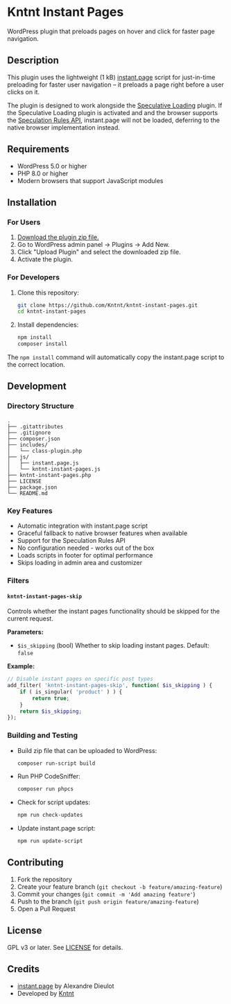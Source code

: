 # Kntnt Instant Pages

WordPress plugin that preloads pages on hover and click for faster page navigation.

## Description

This plugin uses the lightweight (1 kB) [instant.page](https://instant.page/) script for just-in-time preloading for faster user navigation – it preloads a page right before a user clicks on it.

The plugin is designed to work alongside the [Speculative Loading](https://wordpress.org/plugins/speculation-rules/) plugin. If the Speculative Loading plugin is activated and and the browser supports the [Speculation Rules API](https://developer.mozilla.org/en-US/docs/Web/API/Speculation_Rules_API), instant.page will not be loaded, deferring to the native browser implementation instead.

## Requirements

- WordPress 5.0 or higher
- PHP 8.0 or higher
- Modern browsers that support JavaScript modules

## Installation

### For Users

1. [Download the plugin zip file.](https://github.com/Kntnt/kntnt-instant-pages/releases/latest/download/kntnt-instant-pages.zip)
2. Go to WordPress admin panel → Plugins → Add New.
3. Click "Upload Plugin" and select the downloaded zip file.
4. Activate the plugin.

### For Developers

1. Clone this repository:
   ```bash
   git clone https://github.com/Kntnt/kntnt-instant-pages.git
   cd kntnt-instant-pages
   ```

2. Install dependencies:
   ```bash
   npm install
   composer install
   ```

The `npm install` command will automatically copy the instant.page script to the correct location.

## Development

### Directory Structure
```
.
├── .gitattributes
├── .gitignore
├── composer.json
├── includes/
│   └── class-plugin.php
├── js/
│   ├── instant.page.js
│   └── kntnt-instant-pages.js
├── kntnt-instant-pages.php
├── LICENSE
├── package.json
└── README.md
```

### Key Features

- Automatic integration with instant.page script
- Graceful fallback to native browser features when available
- Support for the Speculation Rules API
- No configuration needed - works out of the box
- Loads scripts in footer for optimal performance
- Skips loading in admin area and customizer

### Filters

#### `kntnt-instant-pages-skip`
Controls whether the instant pages functionality should be skipped for the current request.

**Parameters:**
- `$is_skipping` (bool) Whether to skip loading instant pages. Default: `false`

**Example:**

```php
// Disable instant pages on specific post types
add_filter( 'kntnt-instant-pages-skip', function( $is_skipping ) {
    if ( is_singular( 'product' ) ) {
        return true;
    }
    return $is_skipping;
});
```

### Building and Testing

- Build zip file that can be uploaded to WordPress:
  ```bash
  composer run-script build
  ```

- Run PHP CodeSniffer:
  ```bash
  composer run phpcs
  ```

- Check for script updates:
  ```bash
  npm run check-updates
  ```

- Update instant.page script:
  ```bash
  npm run update-script
  ```
  
## Contributing

1. Fork the repository
2. Create your feature branch (`git checkout -b feature/amazing-feature`)
3. Commit your changes (`git commit -m 'Add amazing feature'`)
4. Push to the branch (`git push origin feature/amazing-feature`)
5. Open a Pull Request

## License

GPL v3 or later. See [LICENSE](https://www.gnu.org/licenses/gpl-3.0.html) for details.

## Credits

- [instant.page](https://instant.page/) by Alexandre Dieulot
- Developed by [Kntnt](https://www.kntnt.se/)